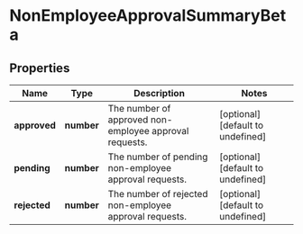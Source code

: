 # NonEmployeeApprovalSummaryBeta

## Properties

Name | Type | Description | Notes
------------ | ------------- | ------------- | -------------
**approved** | **number** | The number of approved non-employee approval requests. | [optional] [default to undefined]
**pending** | **number** | The number of pending non-employee approval requests. | [optional] [default to undefined]
**rejected** | **number** | The number of rejected non-employee approval requests. | [optional] [default to undefined]

